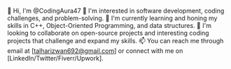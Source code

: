 👋 Hi, I'm @CodingAura47
👀 I'm interested in software development, coding challenges, and problem-solving.
🌱 I'm currently learning and honing my skills in C++, Object-Oriented Programming, and data structures.
💞️ I'm looking to collaborate on open-source projects and interesting coding projects that challenge and expand my skills.
📫 You can reach me through email at [talharizwan692@gmail.com] or connect with me on [LinkedIn/Twitter/Fiverr/Upwork].
<!---
CodingAura47/CodingAura47 is a ✨ special ✨ repository because its `README.md` (this file) appears on your GitHub profile.
You can click the Preview link to take a look at your changes.
--->
